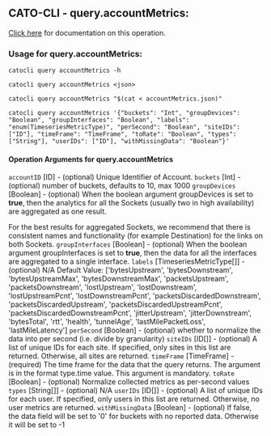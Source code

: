 
## CATO-CLI - query.accountMetrics:
[Click here](https://api.catonetworks.com/documentation/#query-accountMetrics) for documentation on this operation.

### Usage for query.accountMetrics:

`catocli query accountMetrics -h`

`catocli query accountMetrics <json>`

`catocli query accountMetrics "$(cat < accountMetrics.json)"`

`catocli query accountMetrics '{"buckets": "Int", "groupDevices": "Boolean", "groupInterfaces": "Boolean", "labels": "enum(TimeseriesMetricType)", "perSecond": "Boolean", "siteIDs": ["ID"], "timeFrame": "TimeFrame", "toRate": "Boolean", "types": ["String"], "userIDs": ["ID"], "withMissingData": "Boolean"}'`

#### Operation Arguments for query.accountMetrics ####
`accountID` [ID] - (optional) Unique Identifier of Account. 
`buckets` [Int] - (optional) number of buckets, defaults to 10, max 1000 
`groupDevices` [Boolean] - (optional) When the boolean argument groupDevices is set to __true__, then the analytics for all the
Sockets (usually two in high availability) are aggregated as one result.

For the best results for aggregated Sockets, we recommend that there is consistent
names and functionality (for example Destination) for the links on both Sockets. 
`groupInterfaces` [Boolean] - (optional) When the boolean argument groupInterfaces is set to __true__, then the data for all the
interfaces are aggregated to a single interface. 
`labels` [TimeseriesMetricType[]] - (optional) N/A Default Value: ['bytesUpstream', 'bytesDownstream', 'bytesUpstreamMax', 'bytesDownstreamMax', 'packetsUpstream', 'packetsDownstream', 'lostUpstream', 'lostDownstream', 'lostUpstreamPcnt', 'lostDownstreamPcnt', 'packetsDiscardedDownstream', 'packetsDiscardedUpstream', 'packetsDiscardedUpstreamPcnt', 'packetsDiscardedDownstreamPcnt', 'jitterUpstream', 'jitterDownstream', 'bytesTotal', 'rtt', 'health', 'tunnelAge', 'lastMilePacketLoss', 'lastMileLatency']
`perSecond` [Boolean] - (optional) whether to normalize the data into per second (i.e. divide by granularity) 
`siteIDs` [ID[]] - (optional) A list of unique IDs for each site. If specified, only sites in this list are returned. Otherwise, all sites are returned. 
`timeFrame` [TimeFrame] - (required) The time frame for the data that the query returns. The argument is in the format type.time value. This argument is mandatory. 
`toRate` [Boolean] - (optional) Normalize collected metrics as per-second values 
`types` [String[]] - (optional) N/A 
`userIDs` [ID[]] - (optional) A list of unique IDs for each user. If specified, only users in this list are returned. Otherwise, no user metrics are returned. 
`withMissingData` [Boolean] - (optional) If false, the data field will be set to '0' for buckets with no reported data. Otherwise it will be set to -1 
